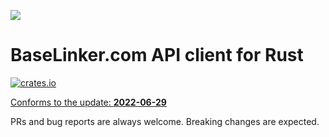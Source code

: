 ![](https://baselinker.com/assets/images/favicons/apple-icon-57x57.png)

# BaseLinker.com API client for Rust
[![crates.io](https://img.shields.io/crates/v/baselinker)](https://crates.io/crates/baselinker)

[Conforms to the update: **2022-06-29**](https://api.baselinker.com/index.php?changelog)

PRs and bug reports are always welcome. Breaking changes are expected.